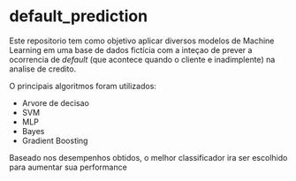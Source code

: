 # default_prediction

Este repositorio tem como objetivo aplicar diversos modelos de Machine Learning em uma base de dados fictícia com a inteçao de prever a ocorrencia de _default_ (que acontece quando o cliente e inadimplente) na analise de credito.

O principais algoritmos foram utilizados:
* Arvore de decisao
* SVM
* MLP
* Bayes
* Gradient Boosting

Baseado nos desempenhos obtidos, o melhor classificador ira ser escolhido para aumentar sua performance
